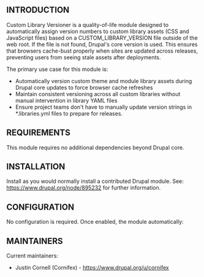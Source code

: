 ## INTRODUCTION

Custom Library Versioner is a quality-of-life module designed to automatically
assign version numbers to custom library assets (CSS and JavaScript files)
based on a CUSTOM_LIBRARY_VERSION file outside of the web root. If the file is
not found, Drupal's core version is used. This ensures that browsers cache-bust
properly when sites are updated across releases, preventing users from seeing
stale assets after deployments.

The primary use case for this module is:

- Automatically version custom theme and module library assets during Drupal
  core updates to force browser cache refreshes
- Maintain consistent versioning across all custom libraries without manual
  intervention in library YAML files
- Ensure project teams don't have to manually update version strings in
  *.libraries.yml files to prepare for releases.

## REQUIREMENTS

This module requires no additional dependencies beyond Drupal core.

## INSTALLATION

Install as you would normally install a contributed Drupal module.
See: https://www.drupal.org/node/895232 for further information.

## CONFIGURATION

No configuration is required. Once enabled, the module automatically:

## MAINTAINERS

Current maintainers:

- Justin Cornell (Cornifex) - https://www.drupal.org/u/cornifex
